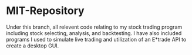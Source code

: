 # MIT-Repository
Under this branch, all relevent code relating to my stock trading program including stock selecting, analysis, and backtesting. I have also included
programs I used to simulate live trading and utilization of an E*trade API to create a desktop GUI.
